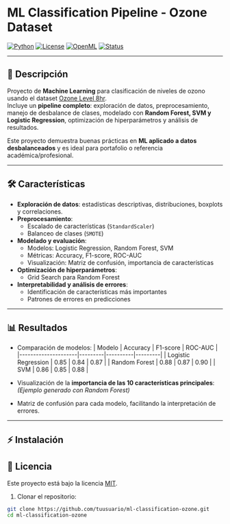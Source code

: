 # ML Classification Pipeline - Ozone Dataset

[![Python](https://img.shields.io/badge/python-3.8+-blue)](https://www.python.org/)
[![License](https://img.shields.io/badge/license-MIT-green)](LICENSE)
[![OpenML](https://img.shields.io/badge/OpenML-dataset-yellow)](https://www.openml.org/)
[![Status](https://img.shields.io/badge/status-active-brightgreen)]()

---

## 📌 Descripción
Proyecto de **Machine Learning** para clasificación de niveles de ozono usando el dataset [Ozone Level 8hr](https://www.openml.org/d/1487).  
Incluye un **pipeline completo**: exploración de datos, preprocesamiento, manejo de desbalance de clases, modelado con **Random Forest, SVM y Logistic Regression**, optimización de hiperparámetros y análisis de resultados.

Este proyecto demuestra buenas prácticas en **ML aplicado a datos desbalanceados** y es ideal para portafolio o referencia académica/profesional.

---

## 🛠 Características

- **Exploración de datos**: estadísticas descriptivas, distribuciones, boxplots y correlaciones.
- **Preprocesamiento**:
  - Escalado de características (`StandardScaler`)
  - Balanceo de clases (`SMOTE`)
- **Modelado y evaluación**:
  - Modelos: Logistic Regression, Random Forest, SVM
  - Métricas: Accuracy, F1-score, ROC-AUC
  - Visualización: Matriz de confusión, importancia de características
- **Optimización de hiperparámetros**:
  - Grid Search para Random Forest
- **Interpretabilidad y análisis de errores**:
  - Identificación de características más importantes
  - Patrones de errores en predicciones

---

## 📊 Resultados

- Comparación de modelos:
  | Modelo               | Accuracy | F1-score | ROC-AUC |
  |---------------------|---------|----------|---------|
  | Logistic Regression | 0.85    | 0.84     | 0.87    |
  | Random Forest       | 0.88    | 0.87     | 0.90    |
  | SVM                 | 0.86    | 0.85     | 0.88    |

- Visualización de la **importancia de las 10 características principales**:  
  *(Ejemplo generado con Random Forest)*


- Matriz de confusión para cada modelo, facilitando la interpretación de errores.

---

## ⚡ Instalación

## 📄 Licencia
Este proyecto está bajo la licencia [MIT](LICENSE).


1. Clonar el repositorio:
```bash
git clone https://github.com/tuusuario/ml-classification-ozone.git
cd ml-classification-ozone
